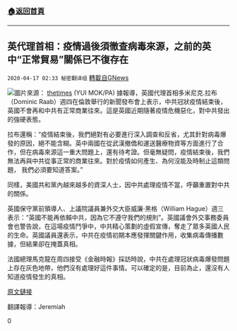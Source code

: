 ###  [:house:返回首頁](https://github.com/ourhimalayas/txt)
---

## 英代理首相：疫情過後須徹查病毒來源，之前的英中“正常貿易”關係已不復存在
`2020-04-17 02:33 秘密翻译组` [轉載自GNews](https://gnews.org/zh-hant/175094/)

![](https://s3.amazonaws.com/gnews-media-offload/wp-content/uploads/2020/04/17022048/methode_times_prod_web_bin_6f461b52-7d9b-11ea-af15-2abf27a967e9.jpg)圖片來源： [thetimes](https://www.thetimes.co.uk/article/huawei-boss-warns-uk-against-halting-5g-rollout-during-the-coronavirus-crisis-rmtlcqz65) (YUI MOK/PA) 
據報導，英國代理首相多米尼克.拉布（Dominic Raab）週四在倫敦舉行的新聞發布會上表示，中共冠狀疫情結束後，英國不會再和中共有正常商業往來。這是英國近期隨著疫情危機惡化，對中共發出的強硬表態。

拉布還稱：“疫情結束後，我們絕對有必要進行深入調查和反省，尤其針對病毒爆發的原因，絕不能含糊。英中兩國在從武漢撤僑和運送醫療物資等方面進行了合作，但在病毒來源這一重大問題上，還有待考證。但毫無疑問，疫情結束後，我們無法再與中共從事正常的商業往來。對於疫情如何產生、為何沒能及時制止這類問題， 我們必須要知道答案。”

同樣，美國共和黨內越來越多的資深人士，因中共處理疫情不當，呼籲重置對中共的關係。

英國保守黨前領導人、上議院議員兼外交大臣威廉·黑格（William Hague）週三表示：“英國不能再依賴中共，因為它不遵守我們的規則”。英國議會外交事務委員會也警告說，在這場疫情鬥爭中，中共精心策劃的虛假宣傳，奪走了眾多英國人民的生命。英國議員還表示，中共在疫情初期本應發揮關鍵作用，收集病毒傳播數據，但結果卻在掩蓋真相。

法國總理馬克龍在周四接受《金融時報》採訪時說，中共在處理冠狀病毒爆發問題上存在灰色地帶，他們沒有處理好這件事情。可以確定的是，目前為止，還沒有人知道疫情發生的真相。

[原文鏈接](https://www.scmp.com/news/world/europe/article/3080304/coronavirus-no-business-usual-china-after-pandemic-britain-says)

翻譯報導：Jeremiah

0
